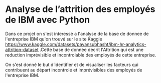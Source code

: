 # Analyse de l’attrition des employés de IBM avec Python 


Dans ce projet on s'est interessé a l'analyse de la base de donnee de l'entreprise  IBM qu'on trouvé sur le site Kaggle https://www.kaggle.com/datasets/pavansubhasht/ibm-hr-analytics-attrition-dataset .Cette base de donnée décrit l'Attrition qui est une reduction imprévisible et incontrolable des employés de cette entreprise.

On s'est donné le but  d’identifier et de visualiser les
facteurs qui contribuent au départ incontrolé et imprévisibles des employés de l'entreprise IBM.
